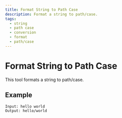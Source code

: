 ```yaml
---
title: Format String to Path Case
description: Format a string to path/case.
tags:
  - string
  - path case
  - conversion
  - format
  - path/case
---
```


# Format String to Path Case

This tool formats a string to path/case.

## Example

```text
Input: hello world
Output: hello/world
```
